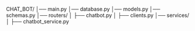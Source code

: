 CHAT_BOT/
│── main.py
│── database.py
│── models.py
│── schemas.py
│── routers/
│   ├── chatbot.py
│   ├── clients.py
│── services/
│   ├── chatbot_service.py
